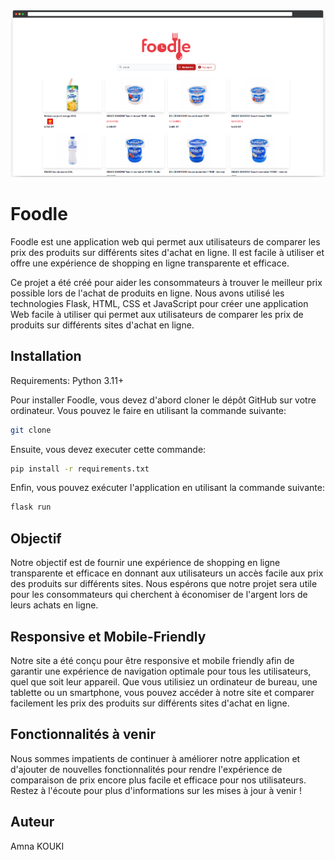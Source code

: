 ![Screenshot](screenshot.png)

# Foodle

Foodle est une application web qui permet aux utilisateurs de comparer les prix des produits sur différents sites d'achat en ligne. Il est facile à utiliser et offre une expérience de shopping en ligne transparente et efficace.

Ce projet a été créé pour aider les consommateurs à trouver le meilleur prix possible lors de l'achat de produits en ligne. Nous avons utilisé les technologies Flask, HTML, CSS et JavaScript pour créer une application Web facile à utiliser qui permet aux utilisateurs de comparer les prix de produits sur différents sites d'achat en ligne.


## Installation

Requirements: Python 3.11+

Pour installer Foodle, vous devez d'abord cloner le dépôt GitHub sur votre ordinateur. Vous pouvez le faire en utilisant la commande suivante:

```bash
git clone 
```

Ensuite, vous devez executer cette commande:

```bash
pip install -r requirements.txt
```

Enfin, vous pouvez exécuter l'application en utilisant la commande suivante:

```bash
flask run
```

## Objectif

Notre objectif est de fournir une expérience de shopping en ligne transparente et efficace en donnant aux utilisateurs un accès facile aux prix des produits sur différents sites. Nous espérons que notre projet sera utile pour les consommateurs qui cherchent à économiser de l'argent lors de leurs achats en ligne.

## Responsive et Mobile-Friendly

Notre site a été conçu pour être responsive et mobile friendly afin de garantir une expérience de navigation optimale pour tous les utilisateurs, quel que soit leur appareil. Que vous utilisiez un ordinateur de bureau, une tablette ou un smartphone, vous pouvez accéder à notre site et comparer facilement les prix des produits sur différents sites d'achat en ligne.

## Fonctionnalités à venir

Nous sommes impatients de continuer à améliorer notre application et d'ajouter de nouvelles fonctionnalités pour rendre l'expérience de comparaison de prix encore plus facile et efficace pour nos utilisateurs. Restez à l'écoute pour plus d'informations sur les mises à jour à venir !

## Auteur
Amna KOUKI
